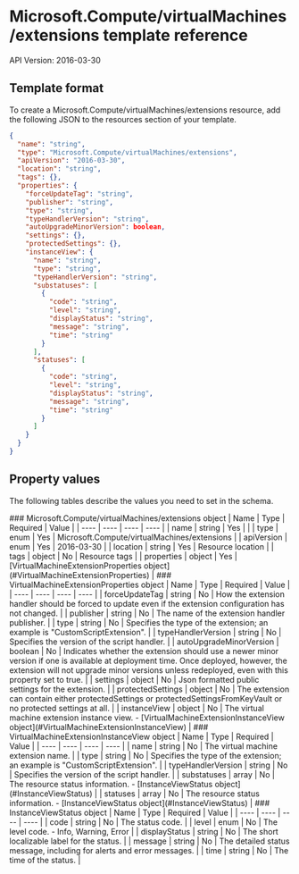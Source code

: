# Microsoft.Compute/virtualMachines/extensions template reference
API Version: 2016-03-30
## Template format

To create a Microsoft.Compute/virtualMachines/extensions resource, add the following JSON to the resources section of your template.

```json
{
  "name": "string",
  "type": "Microsoft.Compute/virtualMachines/extensions",
  "apiVersion": "2016-03-30",
  "location": "string",
  "tags": {},
  "properties": {
    "forceUpdateTag": "string",
    "publisher": "string",
    "type": "string",
    "typeHandlerVersion": "string",
    "autoUpgradeMinorVersion": boolean,
    "settings": {},
    "protectedSettings": {},
    "instanceView": {
      "name": "string",
      "type": "string",
      "typeHandlerVersion": "string",
      "substatuses": [
        {
          "code": "string",
          "level": "string",
          "displayStatus": "string",
          "message": "string",
          "time": "string"
        }
      ],
      "statuses": [
        {
          "code": "string",
          "level": "string",
          "displayStatus": "string",
          "message": "string",
          "time": "string"
        }
      ]
    }
  }
}
```
## Property values

The following tables describe the values you need to set in the schema.

<a id="Microsoft.Compute/virtualMachines/extensions" />
### Microsoft.Compute/virtualMachines/extensions object
|  Name | Type | Required | Value |
|  ---- | ---- | ---- | ---- |
|  name | string | Yes |  |
|  type | enum | Yes | Microsoft.Compute/virtualMachines/extensions |
|  apiVersion | enum | Yes | 2016-03-30 |
|  location | string | Yes | Resource location |
|  tags | object | No | Resource tags |
|  properties | object | Yes | [VirtualMachineExtensionProperties object](#VirtualMachineExtensionProperties) |


<a id="VirtualMachineExtensionProperties" />
### VirtualMachineExtensionProperties object
|  Name | Type | Required | Value |
|  ---- | ---- | ---- | ---- |
|  forceUpdateTag | string | No | How the extension handler should be forced to update even if the extension configuration has not changed. |
|  publisher | string | No | The name of the extension handler publisher. |
|  type | string | No | Specifies the type of the extension; an example is "CustomScriptExtension". |
|  typeHandlerVersion | string | No | Specifies the version of the script handler. |
|  autoUpgradeMinorVersion | boolean | No | Indicates whether the extension should use a newer minor version if one is available at deployment time. Once deployed, however, the extension will not upgrade minor versions unless redeployed, even with this property set to true. |
|  settings | object | No | Json formatted public settings for the extension. |
|  protectedSettings | object | No | The extension can contain either protectedSettings or protectedSettingsFromKeyVault or no protected settings at all. |
|  instanceView | object | No | The virtual machine extension instance view. - [VirtualMachineExtensionInstanceView object](#VirtualMachineExtensionInstanceView) |


<a id="VirtualMachineExtensionInstanceView" />
### VirtualMachineExtensionInstanceView object
|  Name | Type | Required | Value |
|  ---- | ---- | ---- | ---- |
|  name | string | No | The virtual machine extension name. |
|  type | string | No | Specifies the type of the extension; an example is "CustomScriptExtension". |
|  typeHandlerVersion | string | No | Specifies the version of the script handler. |
|  substatuses | array | No | The resource status information. - [InstanceViewStatus object](#InstanceViewStatus) |
|  statuses | array | No | The resource status information. - [InstanceViewStatus object](#InstanceViewStatus) |


<a id="InstanceViewStatus" />
### InstanceViewStatus object
|  Name | Type | Required | Value |
|  ---- | ---- | ---- | ---- |
|  code | string | No | The status code. |
|  level | enum | No | The level code. - Info, Warning, Error |
|  displayStatus | string | No | The short localizable label for the status. |
|  message | string | No | The detailed status message, including for alerts and error messages. |
|  time | string | No | The time of the status. |

